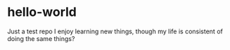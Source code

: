 # hello-world
Just a test repo
I enjoy learning new things, though my life is consistent of doing the same things?
